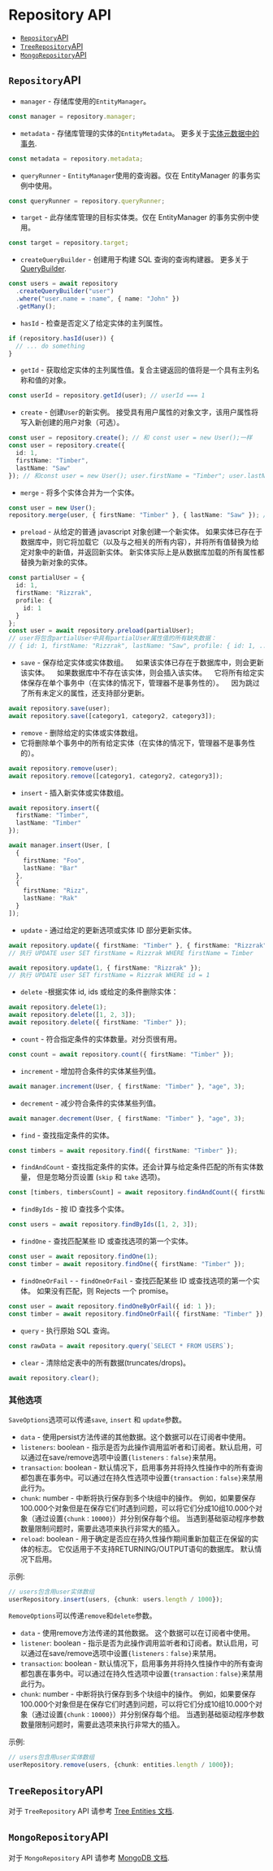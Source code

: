 # Repository API

  * [`Repository`API](#repository-api)
  * [`TreeRepository`API](#treerepository-api)
  * [`MongoRepository`API](#mongorepository-api)

## `Repository`API

- `manager` - 存储库使用的`EntityManager`。

```typescript
const manager = repository.manager;
```

- `metadata` - 存储库管理的实体的`EntityMetadata`。
  更多关于[实体元数据中的事务](./entity-metadata.md).

```typescript
const metadata = repository.metadata;
```

- `queryRunner` - `EntityManager`使用的查询器。仅在 EntityManager 的事务实例中使用。

```typescript
const queryRunner = repository.queryRunner;
```

- `target` - 此存储库管理的目标实体类。仅在 EntityManager 的事务实例中使用。

```typescript
const target = repository.target;
```

- `createQueryBuilder` - 创建用于构建 SQL 查询的查询构建器。
  更多关于[QueryBuilder](select-query-builder.md).

```typescript
const users = await repository
  .createQueryBuilder("user")
  .where("user.name = :name", { name: "John" })
  .getMany();
```

- `hasId` - 检查是否定义了给定实体的主列属性。

```typescript
if (repository.hasId(user)) {
  // ... do something
}
```

- `getId` - 获取给定实体的主列属性值。复合主键返回的值将是一个具有主列名称和值的对象。

```typescript
const userId = repository.getId(user); // userId === 1
```

- `create` - 创建`User`的新实例。 接受具有用户属性的对象文字，该用户属性将写入新创建的用户对象（可选）。

```typescript
const user = repository.create(); // 和 const user = new User();一样
const user = repository.create({
  id: 1,
  firstName: "Timber",
  lastName: "Saw"
}); // 和const user = new User(); user.firstName = "Timber"; user.lastName = "Saw";一样
```

- `merge` - 将多个实体合并为一个实体。

```typescript
const user = new User();
repository.merge(user, { firstName: "Timber" }, { lastName: "Saw" }); // 和 user.firstName = "Timber"; user.lastName = "Saw";一样
```

- `preload` - 从给定的普通 javascript 对象创建一个新实体。 如果实体已存在于数据库中，则它将加载它（以及与之相关的所有内容），并将所有值替换为给定对象中的新值，并返回新实体。 新实体实际上是从数据库加载的所有属性都替换为新对象的实体。

```typescript
const partialUser = {
  id: 1,
  firstName: "Rizzrak",
  profile: {
    id: 1
  }
};
const user = await repository.preload(partialUser);
// user将包含partialUser中具有partialUser属性值的所有缺失数据：
// { id: 1, firstName: "Rizzrak", lastName: "Saw", profile: { id: 1, ... } }
```

- `save` - 保存给定实体或实体数组。
     如果该实体已存在于数据库中，则会更新该实体。
     如果数据库中不存在该实体，则会插入该实体。
     它将所有给定实体保存在单个事务中（在实体的情况下，管理器不是事务性的）。
     因为跳过了所有未定义的属性，还支持部分更新。

```typescript
await repository.save(user);
await repository.save([category1, category2, category3]);
```

- `remove` - 删除给定的实体或实体数组。
- 它将删除单个事务中的所有给定实体（在实体的情况下，管理器不是事务性的）。

```typescript
await repository.remove(user);
await repository.remove([category1, category2, category3]);
```

- `insert` - 插入新实体或实体数组。

```typescript
await repository.insert({
  firstName: "Timber",
  lastName: "Timber"
});

await manager.insert(User, [
  {
    firstName: "Foo",
    lastName: "Bar"
  },
  {
    firstName: "Rizz",
    lastName: "Rak"
  }
]);
```

- `update` - 通过给定的更新选项或实体 ID 部分更新实体。

```typescript
await repository.update({ firstName: "Timber" }, { firstName: "Rizzrak" });
// 执行 UPDATE user SET firstName = Rizzrak WHERE firstName = Timber

await repository.update(1, { firstName: "Rizzrak" });
// 执行 UPDATE user SET firstName = Rizzrak WHERE id = 1
```

- `delete` -根据实体 id, ids 或给定的条件删除实体：

```typescript
await repository.delete(1);
await repository.delete([1, 2, 3]);
await repository.delete({ firstName: "Timber" });
```

- `count` - 符合指定条件的实体数量。对分页很有用。

```typescript
const count = await repository.count({ firstName: "Timber" });
```

- `increment` - 增加符合条件的实体某些列值。

```typescript
await manager.increment(User, { firstName: "Timber" }, "age", 3);
```

- `decrement` - 减少符合条件的实体某些列值。

```typescript
await manager.decrement(User, { firstName: "Timber" }, "age", 3);
```

- `find` - 查找指定条件的实体。

```typescript
const timbers = await repository.find({ firstName: "Timber" });
```

- `findAndCount` - 查找指定条件的实体。还会计算与给定条件匹配的所有实体数量，
  但是忽略分页设置 (`skip` 和 `take` 选项)。

```typescript
const [timbers, timbersCount] = await repository.findAndCount({ firstName: "Timber" });
```

- `findByIds` - 按 ID 查找多个实体。

```typescript
const users = await repository.findByIds([1, 2, 3]);
```

- `findOne` - 查找匹配某些 ID 或查找选项的第一个实体。

```typescript
const user = await repository.findOne(1);
const timber = await repository.findOne({ firstName: "Timber" });
```

- `findOneOrFail` - - `findOneOrFail` - 查找匹配某些 ID 或查找选项的第一个实体。 如果没有匹配，则 Rejects 一个 promise。

```typescript
const user = await repository.findOneByOrFail({ id: 1 });
const timber = await repository.findOneOrFail({ firstName: "Timber" });
```

- `query` - 执行原始 SQL 查询。

```typescript
const rawData = await repository.query(`SELECT * FROM USERS`);
```

- `clear` - 清除给定表中的所有数据(truncates/drops)。

```typescript
await repository.clear();
```
### 其他选项

`SaveOptions`选项可以传递`save`, `insert` 和 `update`参数。

* `data` -  使用persist方法传递的其他数据。这个数据可以在订阅者中使用。
* `listeners`: boolean - 指示是否为此操作调用监听者和订阅者。默认启用，可以通过在save/remove选项中设置`{listeners：false}`来禁用。
* `transaction`: boolean - 默认情况下，启用事务并将持久性操作中的所有查询都包裹在事务中。可以通过在持久性选项中设置`{transaction：false}`来禁用此行为。
* `chunk`: number - 中断将执行保存到多个块组中的操作。 例如，如果要保存100.000个对象但是在保存它们时遇到问题，可以将它们分成10组10.000个对象（通过设置`{chunk：10000}`）并分别保存每个组。 当遇到基础驱动程序参数数量限制问题时，需要此选项来执行非常大的插入。
* `reload`: boolean - 用于确定是否应在持久性操作期间重新加载正在保留的实体的标志。 它仅适用于不支持RETURNING/OUTPUT语句的数据库。 默认情况下启用。

示例:
```typescript
// users包含用user实体数组
userRepository.insert(users, {chunk: users.length / 1000});
```

`RemoveOptions`可以传递`remove`和`delete`参数。

* `data` - 使用remove方法传递的其他数据。 这个数据可以在订阅者中使用。
* `listener`: boolean - 指示是否为此操作调用监听者和订阅者。默认启用，可以通过在save/remove选项中设置`{listeners：false}`来禁用。
* `transaction`: boolean - 默认情况下，启用事务并将持久性操作中的所有查询都包裹在事务中。可以通过在持久性选项中设置`{transaction：false}`来禁用此行为。
* `chunk`: number - 中断将执行保存到多个块组中的操作。 例如，如果要保存100.000个对象但是在保存它们时遇到问题，可以将它们分成10组10.000个对象（通过设置`{chunk：10000}`）并分别保存每个组。 当遇到基础驱动程序参数数量限制问题时，需要此选项来执行非常大的插入。

示例:
```typescript
// users包含用user实体数组
userRepository.remove(users, {chunk: entities.length / 1000});
```

## `TreeRepository`API

对于 `TreeRepository` API 请参考 [Tree Entities 文档](./tree-entities.md#working-with-tree-entities).

## `MongoRepository`API

对于 `MongoRepository` API 请参考 [MongoDB 文档](./mongodb.md).

